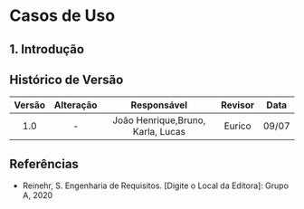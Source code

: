 # Casos de Uso

## 1. Introdução




## Histórico de Versão

| Versão |                Alteração               | Responsável |         Revisor        |  Data |
|:------:|:--------------------------------------:|:-----------:|:----------------------:|:-----:|
|   1.0  |                    -                   |    João Henrique,Bruno, Karla, Lucas  | Eurico | 09/07 |

## Referências
- Reinehr, S. Engenharia de Requisitos. [Digite o Local da Editora]: Grupo A, 2020
